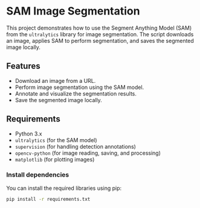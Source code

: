 # SAM Image Segmentation

This project demonstrates how to use the Segment Anything Model (SAM) from the `ultralytics` library for image segmentation. The script downloads an image, applies SAM to perform segmentation, and saves the segmented image locally.

## Features
- Download an image from a URL.
- Perform image segmentation using the SAM model.
- Annotate and visualize the segmentation results.
- Save the segmented image locally.

## Requirements

- Python 3.x
- `ultralytics` (for the SAM model)
- `supervision` (for handling detection annotations)
- `opencv-python` (for image reading, saving, and processing)
- `matplotlib` (for plotting images)

### Install dependencies

You can install the required libraries using pip:

```bash
pip install -r requirements.txt
```
